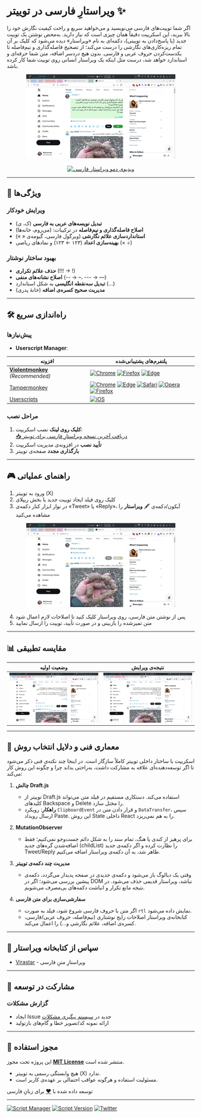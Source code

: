 # ویراستارِ فارسی در توییتر ✨

اگر شما توییت‌های فارسی می‌نویسید و می‌خواهید سریع و راحت کیفیت نگارش خود را بالا ببرید، این اسکریپت دقیقاً همان چیزی است که نیاز دارید. به‌محض نوشتن یک توییت جدید (یا پاسخ‌دادن به توییتی)، دکمه‌ای به نام «ویراستار» دیده می‌شود که کلیک بر آن تمام ریزه‌کاری‌های نگارشی را درست می‌کند؛ از تصحیح فاصله‌گذاری و نیم‌فاصله تا یکدست‌کردن حروف عربی و فارسی. بدون هیچ دردسر اضافه، متن شما حرفه‌ای و استاندارد خواهد شد، درست مثل اینکه یک ویراستار انسانی روی توییت شما کار کرده باشد.

<div align="center">
  <a href="assets/Process.jpg">
    <img src="assets/Process-thumb.jpg" alt="Process Image" width="400">
  </a>
</div>

<br>

<div align="center">
  <a href="https://youtu.be/boqXQ3MTle0" target="_blank">
    <img src="assets/Demo.gif" alt="ویدیوی دمو ویراستار فارسی" width="600">
  </a>
</div>

---

## 🌟 ویژگی‌ها

### ویرایش خودکار

- **تبدیل نویسه‌های عربی به فارسی** (ک، ی)
- **اصلاح فاصله‌گذاری و نیم‌فاصله** در ترکیبات: (می‌روم، خانه‌ها)
- **استانداردسازی علائم نگارشی** (ویرگول فارسی، گیومه‌ی « »)
- **بهینه‌سازی اعداد** (۱۲۳ ← ۱۲۳) و نمادهای ریاضی (× ÷)

### بهبود ساختار نوشتار

- **حذف علائم تکراری** (!!! → !)
- **اصلاح نشانه‌های منفی** (-- → –، --- → —)
- **تبدیل سه‌نقطه انگلیسی** به شکل استاندارد (…)
- **مدیریت صحیح کسره‌ی اضافه** (خانهٔ پدری)

---

## 🛠️ راه‌اندازی سریع

### پیش‌نیازها

- **Userscript Manager**:

| افزونه                                                                | پلتفرم‌های پشتیبانی‌شده                                                                                                                                                                                                                                                                                                                                                                                                                                                                                                                                                                                                                                                                                                                              |
| --------------------------------------------------------------------- | ---------------------------------------------------------------------------------------------------------------------------------------------------------------------------------------------------------------------------------------------------------------------------------------------------------------------------------------------------------------------------------------------------------------------------------------------------------------------------------------------------------------------------------------------------------------------------------------------------------------------------------------------------------------------------------------------------------------------------------------------------- |
| **[Violentmonkey](https://violentmonkey.github.io/)** _(Recommended)_ | [![Chrome](https://img.shields.io/badge/Chrome-✓-success?logo=google-chrome)](https://chromewebstore.google.com/detail/violentmonkey/jinjaccalgkegednnccohejagnlnfdag) [![Firefox](https://img.shields.io/badge/Firefox-✓-success?logo=firefox)](https://addons.mozilla.org/firefox/addon/violentmonkey/) [![Edge](https://img.shields.io/badge/Edge-✓-success?logo=microsoft-edge)](https://microsoftedge.microsoft.com/addons/detail/violentmonkey/eeagobfjdenkkddmbclomhiblgggliao)                                                                                                                                                                                                                                                               |
| [Tampermonkey](https://www.tampermonkey.net/)                         | [![Chrome](https://img.shields.io/badge/Chrome-✓-success?logo=google-chrome)](https://chrome.google.com/webstore/detail/tampermonkey/dhdgffkkebhmkfjojejmpbldmpobfkfo) [![Edge](https://img.shields.io/badge/Edge-✓-success?logo=microsoft-edge)](https://microsoftedge.microsoft.com/addons/detail/tampermonkey/iikmkjmpaadaobahmlepeloendndfphd) [![Safari](https://img.shields.io/badge/Safari-✓-success?logo=safari)](https://apps.apple.com/app/apple-store/id1482490089) [![Opera](https://img.shields.io/badge/Opera-✓-success?logo=opera)](https://addons.opera.com/extensions/details/tampermonkey-beta/) [![Firefox](https://img.shields.io/badge/Firefox-✓-success?logo=firefox)](https://addons.mozilla.org/firefox/addon/tampermonkey/) |
| [Userscripts](https://apps.apple.com/us/app/userscripts/id1463298887) | [![iOS](https://img.shields.io/badge/iOS-✓-success?logo=apple)](https://apps.apple.com/us/app/userscripts/id1463298887)                                                                                                                                                                                                                                                                                                                                                                                                                                                                                                                                                                                                                              |

### مراحل نصب

1. **کلیک روی لینک** نصب اسکریپت:  
   [📥 دریافت آخرین نسخه ویراستارِ فارسی برای توییتر](https://github.com/Amm1rr/Twitter-Virastar-Integration/raw/main/Twitter-Virastar.user.js)
2. **تأیید نصب** در افزونه‌ی مدیریت اسکریپت
3. **بارگذاری مجدد** صفحه‌ی توییتر

---

## 🎮 راهنمای عملیاتی

1. ورود به توییتر (X)
2. کلیک روی فیلد ایجاد توییت جدید یا بخش ریپلای
3. در نوار ابزار کنار دکمه‌ی «Tweet» یا «Reply»، آیکون/دکمه‌ی 🖋 **ویراستار** را مشاهده می‌کنید

<div align="center">
  <a href="assets/Default.jpg">
    <img src="assets/Default-thumb.jpg" alt="نمای دکمه ویراستار پس از نصب" width="400">
  </a>
</div>

4. پس از نوشتن متن فارسی، روی ویراستار کلیک کنید تا اصلاحات لازم اعمال شود
5. متن تمیزشده را بازبینی و در صورت تأیید، توییت را ارسال نمایید

---

## 📊 مقایسه تطبیقی

| وضعیت اولیه                                                | نتیجه‌ی ویرایش                                               |
| ---------------------------------------------------------- | ------------------------------------------------------------ |
| [![متن نمونه](assets/Before-thumb.jpg)](assets/Before.jpg) | [![متن بهینه‌شده](assets/After-thumb.jpg)](assets/After.jpg) |

---

## 🧠 معماری فنی و دلایل انتخاب روش

اسکریپت با ساختار داخلی توییتر کاملاً سازگار است. در اینجا چند نکته‌ی فنی ذکر می‌شود تا اگر توسعه‌دهنده‌ای علاقه به مشارکت داشت، به‌راحتی بداند چرا و چگونه این روش کار می‌کند:

1. **چالش Draft.js**

   - توییتر از Draft.js استفاده می‌کند. دستکاری مستقیم در فیلد متن می‌تواند کلیدهای Backspace و Delete را مختل سازد.
   - **راهکار**: رویکرد `ClipboardEvent` و قرار دادن متن در `DataTransfer`، سپس ارسال رویداد Paste. این روش State داخلی React را به هم نمی‌ریزد.

2. **MutationObserver**

   - برای پرهیز از کندی یا هنگ، تمام سند را به شکل دائم جست‌وجو نمی‌کنیم؛ فقط اضافه‌شدن گره‌های جدید (childList) را نظارت کرده و اگر دکمه‌ی جدید Tweet/Reply ظاهر شد، به آن دکمه‌ی ویراستار اضافه می‌کنیم.

3. **مدیریت چند دکمه‌ی توییتر**

   - وقتی یک دیالوگ باز می‌شود و دکمه‌ی جدیدی در صفحه پدیدار می‌گردد، دکمه‌ی پیشین بررسی می‌شود؛ اگر در DOM نباشد، ویراستار قدیمی حذف می‌شود. در نتیجه مانع تکرار و انباشت دکمه‌های بی‌مصرف می‌شویم.

4. **سفارشی‌سازی برای متن فارسی**
   - اگر متن با حروف فارسی شروع شود، فیلد به صورت `rtl` نمایش داده می‌شود.
   - کتابخانه‌ی ویراستار اصلاحات رایج نوشتاری (نیم‌فاصله، حروف عربی/فارسی، کسره‌ی اضافه، علائم نگارشی و...) را اعمال می‌کند.

---

## 🙏 سپاس از کتابخانه ویراستار

- [Virastar](https://github.com/brothersincode/virastar) - ویراستارِ متنِ فارسی

---

## 🤝 مشارکت در توسعه

### گزارش مشکلات

- ایجاد Issue جدید در [سیستم پیگیری مشکلات](https://github.com/Amm1rr/Twitter-Virastar-Integration/issues)
- ارائه نمونه کد/تصویر خطا و گام‌های بازتولید

---

## 📄 مجوز استفاده

این پروژه تحت مجوز **[MIT License](https://opensource.org/licenses/MIT)** منتشر شده است.

- هیچ وابستگی رسمی به توییتر (X) ندارد.
- مسئولیت استفاده و هرگونه عواقب احتمالی بر عهده‌ی کاربر است.

توسعه داده شده با [❤️](https://amm1rr.com) برای زبانِ فارسی

---

[![Script Manager](https://img.shields.io/badge/Script_Manager-Violentmonkey-eb4034?logo=violentmonkey)](https://violentmonkey.github.io/)
[![Script Version](https://img.shields.io/badge/version-0.1.0-blue?logo=github)](https://github.com/Amm1rr/Twitter-Virastar-Integration/releases)
[![Twitter](https://img.shields.io/badge/Twitter-✓-success?logo=twitter)](https://twitter.com)
